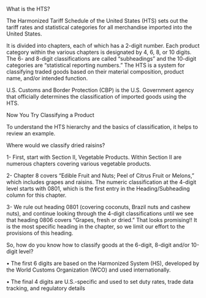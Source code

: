 What is the HTS?

The Harmonized Tariff Schedule of the United States (HTS) sets out the tariff rates and statistical categories for all merchandise imported into the United States. 

It is divided into chapters, each of which has a 2-digit number. Each product category within the various chapters is designated by 4, 6, 8, or 10 digits.
The 6- and 8-digit classifications are called “subheadings” and the 10-digit categories are “statistical reporting numbers.”
The HTS is a system for classifying traded goods based on their material composition, product name, and/or intended function.

U.S. Customs and Border Protection (CBP) is the U.S. Government agency that officially determines the classification of imported goods using the HTS.

Now You Try Classifying a Product

To understand the HTS hierarchy and the basics of classification, it helps to review an example.

Where would we classify dried raisins?

1- First, start with Section II, Vegetable Products.  Within Section II are numerous chapters covering various vegetable products.

2- Chapter 8 covers “Edible Fruit and Nuts; Peel of Citrus Fruit or Melons,” which includes grapes and raisins. The numeric classification at the 4-digit level starts with 0801, which is the first entry in the Heading/Subheading column for this chapter.

3- We rule out heading 0801 (covering coconuts, Brazil nuts and cashew nuts), and continue looking through the 4-digit classifications until we see that heading 0806 covers “Grapes, fresh or dried.” That looks promising!! It is the most specific heading in the chapter, so we limit our effort to the provisions of this heading.

So, how do you know how to classify goods at the 6-digit, 8-digit and/or 10-digit level?

•	The first 6 digits are based on the Harmonized System (HS), developed by the World Customs Organization (WCO) and used internationally.

•	The final 4 digits are U.S.-specific and used to set duty rates, trade data tracking, and regulatory details

